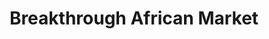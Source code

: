 ---
title: "Breakthrough African Market"
url: /albany/breakthrough-african-market/
shop: supermarket
---